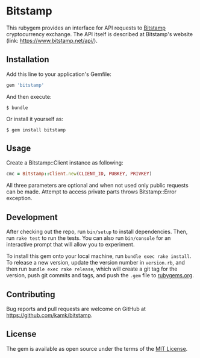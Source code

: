 # Bitstamp

This rubygem provides an interface for API requests to [Bitstamp](https://www.bitstamp.net) cryptocurrency exchange. The API itself is described at Bitstamp's website (link: https://www.bitstamp.net/api/).

## Installation

Add this line to your application's Gemfile:

```ruby
gem 'bitstamp'
```

And then execute:

    $ bundle

Or install it yourself as:

    $ gem install bitstamp

## Usage

Create a Bitstamp::Client instance as following:

```ruby
cmc = Bitstamp::Client.new(CLIENT_ID, PUBKEY, PRIVKEY)
```

All three parameters are optional and when not used only public requests can be made. Attempt to access private parts throws Bitstamp::Error exception.

## Development

After checking out the repo, run `bin/setup` to install dependencies. Then, run `rake test` to run the tests. You can also run `bin/console` for an interactive prompt that will allow you to experiment.

To install this gem onto your local machine, run `bundle exec rake install`. To release a new version, update the version number in `version.rb`, and then run `bundle exec rake release`, which will create a git tag for the version, push git commits and tags, and push the `.gem` file to [rubygems.org](https://rubygems.org).

## Contributing

Bug reports and pull requests are welcome on GitHub at https://github.com/kamk/bitstamp.


## License

The gem is available as open source under the terms of the [MIT License](http://opensource.org/licenses/MIT).
